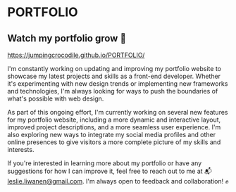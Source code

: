# PORTFOLIO
## Watch my portfolio grow :seedling:

https://jumpingcrocodile.github.io/PORTFOLIO/

I'm constantly working on updating and improving my portfolio website to showcase my latest projects and skills as a front-end developer. Whether it's experimenting with new design trends or implementing new frameworks and technologies, I'm always looking for ways to push the boundaries of what's possible with web design.

As part of this ongoing effort, I'm currently working on several new features for my portfolio website, including a more dynamic and interactive layout, improved project descriptions, and a more seamless user experience. I'm also exploring new ways to integrate my social media profiles and other online presences to give visitors a more complete picture of my skills and interests.

If you're interested in learning more about my portfolio or have any suggestions for how I can improve it, feel free to reach out to me at :mailbox_with_mail:leslie.liwanen@gmail.com. I'm always open to feedback and collaboration! :fist:
